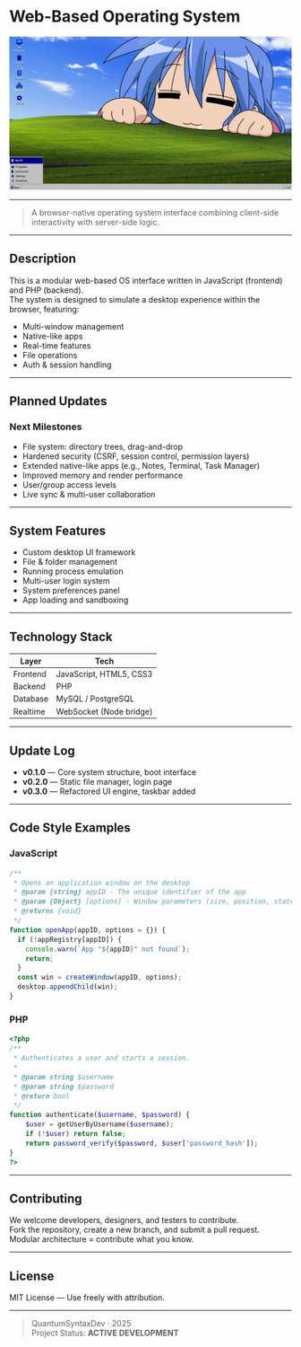 # Web-Based Operating System

![Screenshot](https://github.com/QuantumSyntaxDev/Web-Based-Operating-System/raw/main/screen.png)

---

> A browser-native operating system interface combining client-side interactivity with server-side logic.

---

## Description

This is a modular web-based OS interface written in JavaScript (frontend) and PHP (backend).  
The system is designed to simulate a desktop experience within the browser, featuring:

- Multi-window management
- Native-like apps
- Real-time features
- File operations
- Auth & session handling

---

## Planned Updates

### Next Milestones

- File system: directory trees, drag-and-drop
- Hardened security (CSRF, session control, permission layers)
- Extended native-like apps (e.g., Notes, Terminal, Task Manager)
- Improved memory and render performance
- User/group access levels
- Live sync & multi-user collaboration

---

## System Features

- Custom desktop UI framework
- File & folder management
- Running process emulation
- Multi-user login system
- System preferences panel
- App loading and sandboxing

---

## Technology Stack

| Layer       | Tech                    |
|-------------|-------------------------|
| Frontend    | JavaScript, HTML5, CSS3 |
| Backend     | PHP                     |
| Database    | MySQL / PostgreSQL      |
| Realtime    | WebSocket (Node bridge) |

---

## Update Log

- **v0.1.0** — Core system structure, boot interface
- **v0.2.0** — Static file manager, login page
- **v0.3.0** — Refactored UI engine, taskbar added

---

## Code Style Examples

### JavaScript

```js
/**
 * Opens an application window on the desktop
 * @param {string} appID - The unique identifier of the app
 * @param {Object} [options] - Window parameters (size, position, state)
 * @returns {void}
 */
function openApp(appID, options = {}) {
  if (!appRegistry[appID]) {
    console.warn(`App "${appID}" not found`);
    return;
  }
  const win = createWindow(appID, options);
  desktop.appendChild(win);
}
```

### PHP

```php
<?php
/**
 * Authenticates a user and starts a session.
 * 
 * @param string $username
 * @param string $password
 * @return bool
 */
function authenticate($username, $password) {
    $user = getUserByUsername($username);
    if (!$user) return false;
    return password_verify($password, $user['password_hash']);
}
?>
```

---

## Contributing

We welcome developers, designers, and testers to contribute.  
Fork the repository, create a new branch, and submit a pull request.  
Modular architecture = contribute what you know.

---

## License

MIT License — Use freely with attribution.

---

> QuantumSyntaxDev · 2025  
> Project Status: **ACTIVE DEVELOPMENT**
